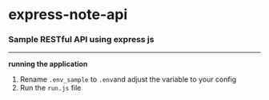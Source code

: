 # express-note-api
### Sample RESTful API using express js

---

**running the application**
1. Rename `.env_sample` to `.env`and adjust the variable to your config
2. Run the `run.js` file
